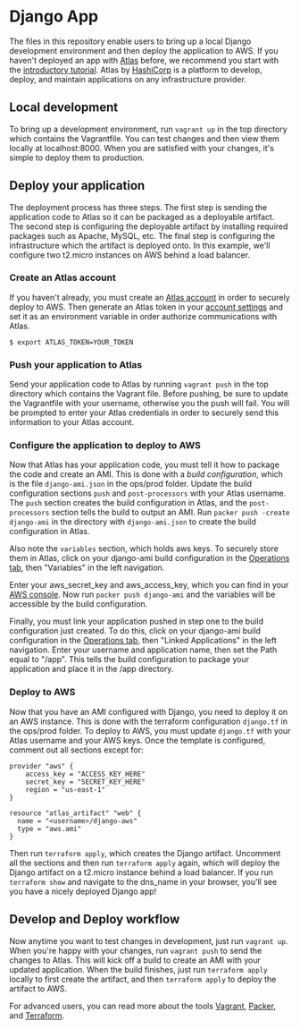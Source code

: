 Django App
==============
The files in this repository enable users to bring up a local Django development environment and then deploy the application to AWS. If you haven't deployed an app with [Atlas](https://atlas.hashicorp.com) before, we recommend you start with the [introductory tutorial](https://atlas.hashicorp.com/help/getting-started/getting-started-overview). Atlas by [HashiCorp](https://hashicorp.com) is a platform to develop, deploy, and maintain applications on any infrastructure provider.

## Local development
To bring up a development environment, run `vagrant up` in the top directory which contains the Vagrantfile. You can test changes and then view them locally at localhost:8000. When you are satisfied with your changes, it's simple to deploy them to production. 

## Deploy your application
The deployment process has three steps. The first step is sending the application code to Atlas so it can be packaged as a deployable artifact. The second step is configuring the deployable artifact by installing required packages such as Apache, MySQL, etc. The final step is configuring the infrastructure which the artifact is deployed onto. In this example, we'll configure two t2.micro instances on AWS behind a load balancer. 

### Create an Atlas account
If you haven't already, you must create an [Atlas account](https://atlas.hashicorp.com) in order to securely deploy to AWS. Then generate an Atlas token in your [account settings](https://atlas.hashicorp.com/settings/tokens) and set it as an environment variable in order authorize communications with Atlas. 

`$ export ATLAS_TOKEN=YOUR_TOKEN`

### Push your application to Atlas
Send your application code to Atlas by running `vagrant push` in the top directory which contains the Vagrant file. Before pushing, be sure to update the Vagrantfile with your username, otherwise you the push will fail. You will be prompted to enter your Atlas credentials in order to securely send this information to your Atlas account. 

### Configure the application to deploy to AWS
Now that Atlas has your application code, you must tell it how to package the code and create an AMI. This is done with a *build configuration*, which is the file `django-ami.json` in the ops/prod folder. Update the build configuration sections `push` and `post-processors` with your Atlas username. The `push` section creates the build configuration in Atlas, and the `post-processors` section tells the build to output an AMI. Run `packer push -create django-ami` in the directory with `django-ami.json` to create the build configuration in Atlas. 

Also note the `variables` section, which holds aws keys. To securely store them in Atlas, click on your django-ami build configuration in the [Operations tab](https://atlas.hashicorp.com/operations), then "Variables" in the left navigation.

Enter your aws_secret_key and aws_access_key, which you can find in your [AWS console](http://aws.amazon.com/console/). Now run `packer push django-ami` and the variables will be accessible by the build configuration. 

Finally, you must link your application pushed in step one to the build configuration just created. To do this, click on your django-ami build configuration in the [Operations tab](https://atlas.hashicorp.com/operations), then "Linked Applications" in the left navigation. Enter your username and application name, then set the Path equal to "/app". This tells the build configuration to package your application and place it in the /app directory.

### Deploy to AWS
Now that you have an AMI configured with Django, you need to deploy it on an AWS instance. This is done with the terraform configuration `django.tf` in the ops/prod folder. To deploy to AWS, you must update `django.tf` with your Atlas username and your AWS keys. Once the template is configured, comment out all sections except for:

	provider "aws" {
	    access_key = "ACCESS_KEY_HERE"
	    secret_key = "SECRET_KEY_HERE"
	    region = "us-east-1"
	}

	resource "atlas_artifact" "web" {
	  name = "<username>/django-aws"
	  type = "aws.ami"
	}

Then run `terraform apply`, which creates the Django artifact. Uncomment all the sections and then run `terraform apply` again, which will deploy the Django artifact on a t2.micro instance behind a load balancer. If you run `terraform show` and navigate to the dns_name in your browser, you'll see you have a nicely deployed Django app! 

## Develop and Deploy workflow
Now anytime you want to test changes in development, just run `vagrant up`. When you're happy with your changes, run `vagrant push` to send the changes to Atlas. This will kick off a build to create an AMI with your updated application. When the build finishes, just run `terraform apply` locally to first create the artifact, and then `terraform apply` to deploy the artifact to AWS. 

For advanced users, you can read more about the tools [Vagrant](https://vagrantup.com), [Packer](https://packer.io), and [Terraform](https://terraform.io).